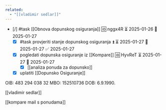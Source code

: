 ```yaml
---
related:
  - "[[vladimir sedlar]]"
---
```

- [/] #task [[Obnova dopunskog osiguranja]] 🆔 nggx4R ⏳ 2025-01-26 📅 2025-01-27
    - [x] #task provjeriti stanje dopunskog osiguranja ⏫ ⏳ 2025-01-27 📅 2025-01-27 ✅ 2025-01-27
    - [x] pogledati dopunska osiguranje iz [[Kompare]] 🆔 HyvReT ⏳ 2025-01-27 📅 2025-01-27
	    - [x] [[analiza ponuda za dopunsko]]
    - [x] uplatiti [[Dopunsko Osiguranje]]

OIB: 483 294 038 32
MBO: 152510736
DOB: 6.9.1990.

[[vladimir sedlar]]

[[kompare mail s ponudama]]